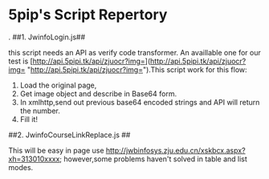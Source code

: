 5pip's  Script Repertory 
=========================

.
##1. JwinfoLogin.js##

this script needs an API as verify code transformer. An availlable one for our test is [http://api.5pipi.tk/api/zjuocr?img=<base64encoded img>](http://api.5pipi.tk/api/zjuocr?img=<base64encoded img> "http://api.5pipi.tk/api/zjuocr?img=<base64encoded img>").This script work for this flow:

1. Load the original page,
2. Get image object and describe in Base64 form.
3. In xmlhttp,send out previous base64 encoded strings and API will return the number.
4. Fill it!

##2. JwinfoCourseLinkReplace.js ##

This will be easy in page use http://jwbinfosys.zju.edu.cn/xskbcx.aspx?xh=313010xxxx; 
however,some problems haven't solved in table and list modes.